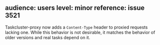 audience: users
level: minor
reference: issue 3521
---
Taskcluster-proxy now adds a `Content-Type` header to proxied requests lacking one.  While this behavior is not desirable, it matches the behavior of older versions and real tasks depend on it.
